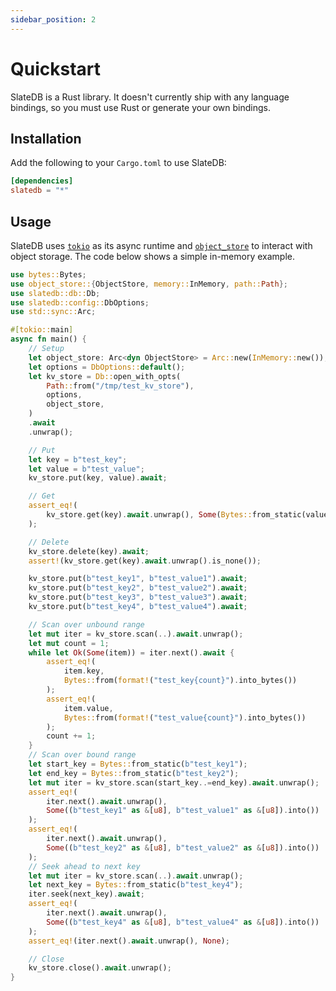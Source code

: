 ```yaml
---
sidebar_position: 2
---
```


# Quickstart

SlateDB is a Rust library. It doesn't currently ship with any language bindings, so you must use Rust or generate your own bindings.

## Installation

Add the following to your `Cargo.toml` to use SlateDB:

```toml
[dependencies]
slatedb = "*"
```

## Usage

SlateDB uses [`tokio`](https://crates.io/crates/tokio) as its async runtime and [`object_store`](https://docs.rs/object_store/latest/object_store/) to interact with object storage. The code below shows a simple in-memory example.

```rust
use bytes::Bytes;
use object_store::{ObjectStore, memory::InMemory, path::Path};
use slatedb::db::Db;
use slatedb::config::DbOptions;
use std::sync::Arc;

#[tokio::main]
async fn main() {
    // Setup
    let object_store: Arc<dyn ObjectStore> = Arc::new(InMemory::new());
    let options = DbOptions::default();
    let kv_store = Db::open_with_opts(
        Path::from("/tmp/test_kv_store"),
        options,
        object_store,
    )
    .await
    .unwrap();

    // Put
    let key = b"test_key";
    let value = b"test_value";
    kv_store.put(key, value).await;

    // Get
    assert_eq!(
        kv_store.get(key).await.unwrap(), Some(Bytes::from_static(value))
    );

    // Delete
    kv_store.delete(key).await;
    assert!(kv_store.get(key).await.unwrap().is_none());

    kv_store.put(b"test_key1", b"test_value1").await;
    kv_store.put(b"test_key2", b"test_value2").await;
    kv_store.put(b"test_key3", b"test_value3").await;
    kv_store.put(b"test_key4", b"test_value4").await;

    // Scan over unbound range
    let mut iter = kv_store.scan(..).await.unwrap();
    let mut count = 1;
    while let Ok(Some(item)) = iter.next().await {
        assert_eq!(
            item.key,
            Bytes::from(format!("test_key{count}").into_bytes())
        );
        assert_eq!(
            item.value,
            Bytes::from(format!("test_value{count}").into_bytes())
        );
        count += 1;
    }
    // Scan over bound range
    let start_key = Bytes::from_static(b"test_key1");
    let end_key = Bytes::from_static(b"test_key2");
    let mut iter = kv_store.scan(start_key..=end_key).await.unwrap();
    assert_eq!(
        iter.next().await.unwrap(),
        Some((b"test_key1" as &[u8], b"test_value1" as &[u8]).into())
    );
    assert_eq!(
        iter.next().await.unwrap(),
        Some((b"test_key2" as &[u8], b"test_value2" as &[u8]).into())
    );
    // Seek ahead to next key
    let mut iter = kv_store.scan(..).await.unwrap();
    let next_key = Bytes::from_static(b"test_key4");
    iter.seek(next_key).await;
    assert_eq!(
        iter.next().await.unwrap(),
        Some((b"test_key4" as &[u8], b"test_value4" as &[u8]).into())
    );
    assert_eq!(iter.next().await.unwrap(), None);

    // Close
    kv_store.close().await.unwrap();
}
```
